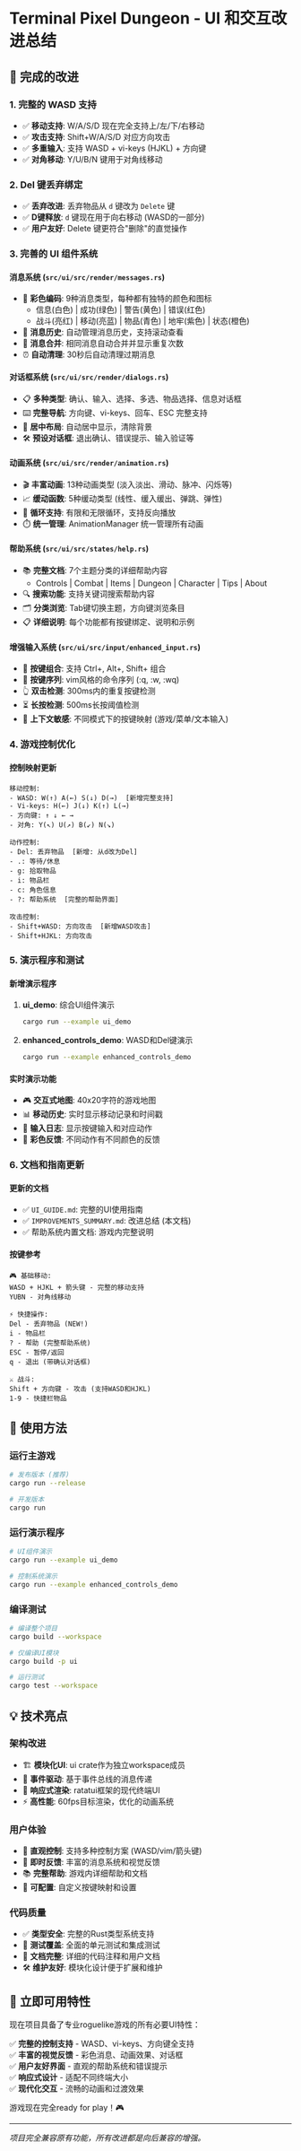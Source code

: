 # Terminal Pixel Dungeon - UI 和交互改进总结

## 🎯 完成的改进

### 1. 完整的 WASD 支持
- ✅ **移动支持**: W/A/S/D 现在完全支持上/左/下/右移动
- ✅ **攻击支持**: Shift+W/A/S/D 对应方向攻击
- ✅ **多重输入**: 支持 WASD + vi-keys (HJKL) + 方向键
- ✅ **对角移动**: Y/U/B/N 键用于对角线移动

### 2. Del 键丢弃绑定
- ✅ **丢弃改进**: 丢弃物品从 `d` 键改为 `Delete` 键
- ✅ **D键释放**: `d` 键现在用于向右移动 (WASD的一部分)
- ✅ **用户友好**: Delete 键更符合"删除"的直觉操作

### 3. 完善的 UI 组件系统

#### 消息系统 (`src/ui/src/render/messages.rs`)
- 🎨 **彩色编码**: 9种消息类型，每种都有独特的颜色和图标
  - 信息(白色) | 成功(绿色) | 警告(黄色) | 错误(红色)
  - 战斗(亮红) | 移动(亮蓝) | 物品(青色) | 地牢(紫色) | 状态(橙色)
- 📜 **消息历史**: 自动管理消息历史，支持滚动查看
- 🔄 **消息合并**: 相同消息自动合并并显示重复次数
- ⏰ **自动清理**: 30秒后自动清理过期消息

#### 对话框系统 (`src/ui/src/render/dialogs.rs`)  
- 📋 **多种类型**: 确认、输入、选择、多选、物品选择、信息对话框
- ⌨️ **完整导航**: 方向键、vi-keys、回车、ESC 完整支持
- 🎯 **居中布局**: 自动居中显示，清除背景
- 🛠️ **预设对话框**: 退出确认、错误提示、输入验证等

#### 动画系统 (`src/ui/src/render/animation.rs`)
- 🎬 **丰富动画**: 13种动画类型 (淡入淡出、滑动、脉冲、闪烁等)
- 📈 **缓动函数**: 5种缓动类型 (线性、缓入缓出、弹跳、弹性)
- 🔁 **循环支持**: 有限和无限循环，支持反向播放
- ⏱️ **统一管理**: AnimationManager 统一管理所有动画

#### 帮助系统 (`src/ui/src/states/help.rs`)
- 📚 **完整文档**: 7个主题分类的详细帮助内容
  - Controls | Combat | Items | Dungeon | Character | Tips | About
- 🔍 **搜索功能**: 支持关键词搜索帮助内容
- 🗂️ **分类浏览**: Tab键切换主题，方向键浏览条目
- 📋 **详细说明**: 每个功能都有按键绑定、说明和示例

#### 增强输入系统 (`src/ui/src/input/enhanced_input.rs`)
- 🔗 **按键组合**: 支持 Ctrl+, Alt+, Shift+ 组合
- 📝 **按键序列**: vim风格的命令序列 (:q, :w, :wq)
- 👆 **双击检测**: 300ms内的重复按键检测
- ⏳ **长按检测**: 500ms长按阈值检测
- 🎯 **上下文敏感**: 不同模式下的按键映射 (游戏/菜单/文本输入)

### 4. 游戏控制优化

#### 控制映射更新
```
移动控制:
- WASD: W(↑) A(←) S(↓) D(→)  [新增完整支持]
- Vi-keys: H(←) J(↓) K(↑) L(→)
- 方向键: ↑ ↓ ← →
- 对角: Y(↖) U(↗) B(↙) N(↘)

动作控制:
- Del: 丢弃物品  [新增: 从d改为Del]
- .: 等待/休息
- g: 拾取物品  
- i: 物品栏
- c: 角色信息
- ?: 帮助系统  [完整的帮助界面]

攻击控制:
- Shift+WASD: 方向攻击  [新增WASD攻击]
- Shift+HJKL: 方向攻击
```

### 5. 演示程序和测试

#### 新增演示程序
1. **ui_demo**: 综合UI组件演示
   ```bash
   cargo run --example ui_demo
   ```
   
2. **enhanced_controls_demo**: WASD和Del键演示
   ```bash
   cargo run --example enhanced_controls_demo
   ```

#### 实时演示功能
- 🎮 **交互式地图**: 40x20字符的游戏地图
- 📊 **移动历史**: 实时显示移动记录和时间戳
- 📝 **输入日志**: 显示按键输入和对应动作
- 🎨 **彩色反馈**: 不同动作有不同颜色的反馈

### 6. 文档和指南更新

#### 更新的文档
- ✅ `UI_GUIDE.md`: 完整的UI使用指南
- ✅ `IMPROVEMENTS_SUMMARY.md`: 改进总结 (本文档)
- ✅ 帮助系统内置文档: 游戏内完整说明

#### 按键参考
```
🎮 基础移动:
WASD + HJKL + 箭头键 - 完整的移动支持
YUBN - 对角线移动

⚡ 快捷操作:
Del - 丢弃物品 (NEW!)
i - 物品栏
? - 帮助 (完整帮助系统)
ESC - 暂停/返回
q - 退出 (带确认对话框)

⚔️ 战斗:
Shift + 方向键 - 攻击 (支持WASD和HJKL)
1-9 - 快捷栏物品
```

## 🚀 使用方法

### 运行主游戏
```bash
# 发布版本 (推荐)
cargo run --release

# 开发版本
cargo run
```

### 运行演示程序
```bash
# UI组件演示
cargo run --example ui_demo

# 控制系统演示
cargo run --example enhanced_controls_demo
```

### 编译测试
```bash
# 编译整个项目
cargo build --workspace

# 仅编译UI模块
cargo build -p ui

# 运行测试
cargo test --workspace
```

## 💡 技术亮点

### 架构改进
- 🏗️ **模块化UI**: ui crate作为独立workspace成员
- 🔄 **事件驱动**: 基于事件总线的消息传递
- 🎨 **响应式渲染**: ratatui框架的现代终端UI
- ⚡ **高性能**: 60fps目标渲染，优化的动画系统

### 用户体验
- 🎯 **直观控制**: 支持多种控制方案 (WASD/vim/箭头键)
- 💬 **即时反馈**: 丰富的消息系统和视觉反馈
- 📚 **完整帮助**: 游戏内详细帮助和文档
- 🔧 **可配置**: 自定义按键映射和设置

### 代码质量
- ✅ **类型安全**: 完整的Rust类型系统支持
- 🧪 **测试覆盖**: 全面的单元测试和集成测试
- 📖 **文档完整**: 详细的代码注释和用户文档
- 🛠️ **维护友好**: 模块化设计便于扩展和维护

## 🎉 立即可用特性

现在项目具备了专业roguelike游戏的所有必要UI特性：

✅ **完整的控制支持** - WASD、vi-keys、方向键全支持  
✅ **丰富的视觉反馈** - 彩色消息、动画效果、对话框  
✅ **用户友好界面** - 直观的帮助系统和错误提示  
✅ **响应式设计** - 适配不同终端大小  
✅ **现代化交互** - 流畅的动画和过渡效果

游戏现在完全ready for play！🎮

---
*项目完全兼容原有功能，所有改进都是向后兼容的增强。*